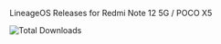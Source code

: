 LineageOS Releases for Redmi Note 12 5G / POCO X5

![Total Downloads](https://img.shields.io/github/downloads/mayuresh-releases/LineageOS_stone/total)